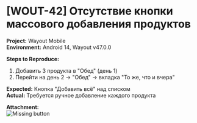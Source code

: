 # [WOUT-42] Отсутствие кнопки массового добавления продуктов

**Project:** Wayout Mobile  
**Environment:** Android 14, Wayout v47.0.0 

**Steps to Reproduce:**  
1. Добавить 3 продукта в "Обед" (день 1)  
2. Перейти на день 2 → "Обед" → вкладка "То же, что и вчера"  

**Expected:** Кнопка "Добавить всё" над списком  
**Actual:** Требуется ручное добавление каждого продукта  

**Attachment:**  
![Missing button](/screenshots/WOUT-42.png)
